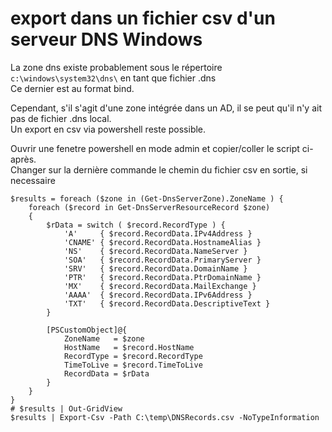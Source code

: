 # export dans un fichier csv d'un serveur DNS Windows

La zone dns existe probablement sous le répertoire `c:\windows\system32\dns\` en tant que fichier .dns  
Ce dernier est au format bind.  

Cependant, s'il s'agit d'une zone intégrée dans un AD, il se peut qu'il n'y ait pas de fichier .dns local.  
Un export en csv via powershell reste possible.  


Ouvrir une fenetre powershell en mode admin et copier/coller le script ci-après.  
Changer sur la dernière commande le chemin du fichier csv en sortie, si necessaire

```
$results = foreach ($zone in (Get-DnsServerZone).ZoneName ) {
    foreach ($record in Get-DnsServerResourceRecord $zone)
    {
        $rData = switch ( $record.RecordType ) {
            'A'     { $record.RecordData.IPv4Address }
            'CNAME' { $record.RecordData.HostnameAlias }
            'NS'    { $record.RecordData.NameServer }
            'SOA'   { $record.RecordData.PrimaryServer }
            'SRV'   { $record.RecordData.DomainName }
            'PTR'   { $record.RecordData.PtrDomainName }
            'MX'    { $record.RecordData.MailExchange }
            'AAAA'  { $record.RecordData.IPv6Address }
            'TXT'   { $record.RecordData.DescriptiveText }
        }

        [PSCustomObject]@{
            ZoneName   = $zone
            HostName   = $record.HostName
            RecordType = $record.RecordType
            TimeToLive = $record.TimeToLive
            RecordData = $rData
        }
    }
}
# $results | Out-GridView
$results | Export-Csv -Path C:\temp\DNSRecords.csv -NoTypeInformation
```
